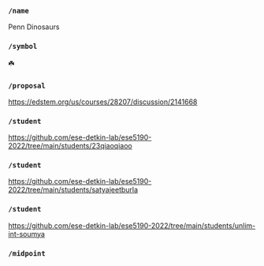 ### `/name`
Penn Dinosaurs
### `/symbol`
☘️
### `/proposal`
https://edstem.org/us/courses/28207/discussion/2141668
### `/student`
https://github.com/ese-detkin-lab/ese5190-2022/tree/main/students/23qiaoqiaoo
### `/student`
https://github.com/ese-detkin-lab/ese5190-2022/tree/main/students/satyajeetburla
### `/student`
https://github.com/ese-detkin-lab/ese5190-2022/tree/main/students/unlim-int-soumya
### `/midpoint`
